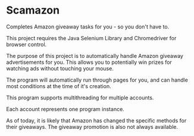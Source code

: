 # Scamazon
Completes Amazon giveaway tasks for you - so you don't have to.


This project requires the Java Selenium Library and Chromedriver for browser control.

The purpose of this project is to automatically handle Amazon giveaway advertisements for you.
This allows you to potentially win prizes for watching ads without touching your mouse.

The program will automatically run through pages for you, and can handle most conditions at the time of it's creation.

This program supports multithreading for multiple accounts.

Each account represents one program instance.

As of today, it is likely that Amazon has changed the specific methods for their giveaways.
The giveaway promotion is also not always available.
